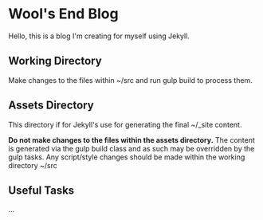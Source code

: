 # Wool's End Blog
Hello, this is a blog I'm creating for myself using Jekyll.

## Working Directory
Make changes to the files within ~/src and run gulp build to process them.

## Assets Directory
This directory if for Jekyll's use for generating the final ~/\_site content.

**Do not make changes to the files within the assets directory.** The content is generated via the gulp build class and as such may be overridden by the gulp tasks. Any script/style changes should be made within the working directory ~/src

## Useful Tasks
...
